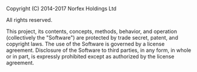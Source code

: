 Copyright (C) 2014-2017 Norfex Holdings Ltd

All rights reserved.

This project, its contents, concepts, methods, behavior, and operation
(collectively the "Software") are protected by trade secret, patent,
and copyright laws. The use of the Software is governed by a license
agreement. Disclosure of the Software to third parties, in any form,
in whole or in part, is expressly prohibited except as authorized by
the license agreement.